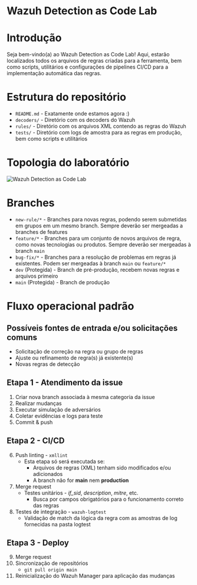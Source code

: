 # Wazuh Detection as Code Lab

# Introdução
Seja bem-vindo(a) ao Wazuh Detection as Code Lab! Aqui, estarão localizados todos os arquivos de regras criadas para a ferramenta, bem como scripts, utilitários e configurações de pipelines CI/CD para a implementação automática das regras.

# Estrutura do repositório
- `README.md` - Exatamente onde estamos agora :)
- `decoders/` - Diretório com os decoders do Wazuh
- `rules/` - Diretório com os arquivos XML contendo as regras do Wazuh
- `tests/` - Diretório com logs de amostra para as regras em produção, bem como scripts e utilitários

# Topologia do laboratório
![Wazuh Detection as Code Lab](.git/lab.png)

# Branches
- `new-rule/*` - Branches para novas regras, podendo serem submetidas em grupos em um mesmo branch. Sempre deverão ser mergeadas a branches de features
- `feature/*` - Branches para um conjunto de novos arquivos de regra, como novas tecnologias ou produtos. Sempre deverão ser mergeadas à branch `main`
- `bug-fix/*` - Branches para a resolução de problemas em regras já existentes. Podem ser mergeadas à branch `main` ou `feature/*`
- `dev` (Protegida) - Branch de pré-produção, recebem novas regras e arquivos primeiro
- `main` (Protegida) - Branch de produção

# Fluxo operacional padrão 

## Possíveis fontes de entrada e/ou solicitações comuns
- Solicitação de correção na regra ou grupo de regras
- Ajuste ou refinamento de regra(s) já existente(s)
- Novas regras de detecção

## Etapa 1 - Atendimento da issue
1. Criar nova branch associada à mesma categoria da issue
2. Realizar mudanças
3. Executar simulação de adversários
4. Coletar evidências e logs para teste
5. Commit & push

## Etapa 2 - CI/CD
6. Push linting - `xmllint`
    - Esta etapa só será executada se:
        - Arquivos de regras (XML) tenham sido modificados e/ou adicionados
        - A branch não for **main** nem **production**
7. Merge request
    - Testes unitários - _if\_sid_, _description_, _mitre_, etc.
        - Busca por campos obrigatórios para o funcionamento correto das regras
8. Testes de integração - `wazuh-logtest`
    - Validação de match da lógica da regra com as amostras de log fornecidas na pasta logtest

## Etapa 3 - Deploy
9. Merge request
10. Sincronização de repositórios
    - `git pull origin main`
11. Reinicialização do Wazuh Manager para aplicação das mudanças
